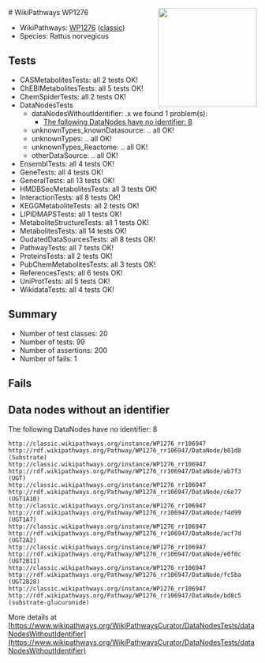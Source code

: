 <img style="float: right; width: 200px" src="https://upload.wikimedia.org/wikipedia/commons/thumb/8/83/Wplogo_with_text_500.png/640px-Wplogo_with_text_500.png" />
# WikiPathways WP1276

* WikiPathways: [WP1276](https://wikipathways.org/pathways/WP1276) ([classic](https://classic.wikipathways.org/instance/WP1276))
* Species: Rattus norvegicus
## Tests
* CASMetabolitesTests: all 2 tests OK!
* ChEBIMetabolitesTests: all 5 tests OK!
* ChemSpiderTests: all 2 tests OK!
* DataNodesTests
    * dataNodesWithoutIdentifier: .x we found 1 problem(s):
        * [The following DataNodes have no identifier: 8](#d2d32fa7)
    * unknownTypes_knownDatasource: .. all OK!
    * unknownTypes: .. all OK!
    * unknownTypes_Reactome: .. all OK!
    * otherDataSource: .. all OK!
* EnsemblTests: all 4 tests OK!
* GeneTests: all 4 tests OK!
* GeneralTests: all 13 tests OK!
* HMDBSecMetabolitesTests: all 3 tests OK!
* InteractionTests: all 8 tests OK!
* KEGGMetaboliteTests: all 2 tests OK!
* LIPIDMAPSTests: all 1 tests OK!
* MetaboliteStructureTests: all 1 tests OK!
* MetabolitesTests: all 14 tests OK!
* OudatedDataSourcesTests: all 8 tests OK!
* PathwayTests: all 7 tests OK!
* ProteinsTests: all 2 tests OK!
* PubChemMetabolitesTests: all 3 tests OK!
* ReferencesTests: all 6 tests OK!
* UniProtTests: all 5 tests OK!
* WikidataTests: all 4 tests OK!


## Summary

* Number of test classes: 20
* Number of tests: 99
* Number of assertions: 200
* Number of fails: 1

## Fails

<a name="d2d32fa7" />

## Data nodes without an identifier

The following DataNodes have no identifier: 8
```
http://classic.wikipathways.org/instance/WP1276_rr106947 http://rdf.wikipathways.org/Pathway/WP1276_rr106947/DataNode/b01d8 (Substrate)
http://classic.wikipathways.org/instance/WP1276_rr106947 http://rdf.wikipathways.org/Pathway/WP1276_rr106947/DataNode/ab7f3 (UGT)
http://classic.wikipathways.org/instance/WP1276_rr106947 http://rdf.wikipathways.org/Pathway/WP1276_rr106947/DataNode/c6e77 (UGT1A10)
http://classic.wikipathways.org/instance/WP1276_rr106947 http://rdf.wikipathways.org/Pathway/WP1276_rr106947/DataNode/f4d99 (UGT1A7)
http://classic.wikipathways.org/instance/WP1276_rr106947 http://rdf.wikipathways.org/Pathway/WP1276_rr106947/DataNode/acf7d (UGT2A2)
http://classic.wikipathways.org/instance/WP1276_rr106947 http://rdf.wikipathways.org/Pathway/WP1276_rr106947/DataNode/e0f0c (UGT2B11)
http://classic.wikipathways.org/instance/WP1276_rr106947 http://rdf.wikipathways.org/Pathway/WP1276_rr106947/DataNode/fc5ba (UGT2B28)
http://classic.wikipathways.org/instance/WP1276_rr106947 http://rdf.wikipathways.org/Pathway/WP1276_rr106947/DataNode/bd8c5 (substrate-glucuronide)
```

More details at [https://www.wikipathways.org/WikiPathwaysCurator/DataNodesTests/dataNodesWithoutIdentifier](https://www.wikipathways.org/WikiPathwaysCurator/DataNodesTests/dataNodesWithoutIdentifier)

